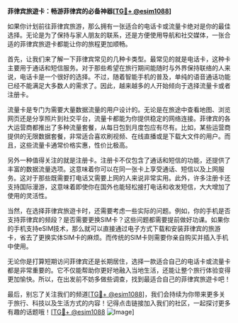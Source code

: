 **菲律宾旅遊卡：畅游菲律宾的必备神器[[TG💪+ @esim1088](https://t.me/s/esim1088)]**

如果你计划前往菲律宾旅游，那么拥有一张适合的电话卡或流量卡绝对是你的最佳选择。无论是为了保持与家人朋友的联系，还是方便使用导航和社交媒体，一张合适的菲律宾旅遊卡都能让你的旅程更加顺畅。

首先，让我们来了解一下菲律宾常见的几种卡类型。最常见的就是电话卡，这种卡主要用于通话和短信服务。对于那些希望在旅行期间能随时与外界保持联络的人来说，电话卡是一个很好的选择。不过，随着智能手机的普及，单纯的语音通话功能已经不能满足大多数人的需求了。因此，越来越多的人开始倾向于选择流量卡或者注册卡。

流量卡是专门为需要大量数据流量的用户设计的。无论是在旅途中查看地图、浏览网页还是分享照片到社交平台，流量卡都能为你提供稳定的网络连接。菲律宾的各大运营商都推出了多种流量套餐，从每日包到月度包应有尽有。比如，某些运营商提供的无限数据套餐，非常适合喜欢刷视频、在线直播或是下载大文件的用户。而且，这些流量卡通常价格实惠，性价比极高。

另外一种值得关注的就是注册卡。注册卡不仅包含了通话和短信的功能，还提供了丰富的数据流量选项。这意味着你可以在同一张卡上享受通话、短信以及上网服务。这对于那些既需要打电话又需要上网的人来说非常实用。此外，许多注册卡还支持国际漫游，这意味着即使你在国外也能轻松接打电话和收发短信，大大增加了使用的灵活性。

当然，在选择菲律宾旅遊卡时，还需要考虑一些实际的问题。例如，你的手机是否支持菲律宾的频段？是否需要更换SIM卡？这些问题都需要提前做好功课。如果你的手机支持eSIM技术，那么就可以直接通过电子方式下载和安装菲律宾的旅游卡，省去了更换实体SIM卡的麻烦。而传统的SIM卡则需要你亲自购买并插入手机中使用。

无论你是打算短期访问菲律宾还是长期居住，选择一款适合自己的电话卡或流量卡都是非常重要的。它不仅能帮助你更好地融入当地生活，还能让整个旅行体验变得更加愉快。所以，在出发前不妨多做些调查，找到最适合自己的菲律宾旅遊卡吧！

最后，别忘了关注我们的频道[[TG💪+ @esim1088](https://t.me/s/esim1088)]，我们会持续为你带来更多关于旅行、科技以及生活方式的内容！记得点击链接加入我们的社区，一起探讨更多有趣的话题哦！[[TG💪+ @esim1088](https://t.me/s/esim1088) ![Image](https://i.postimg.cc/4NQfJmqS/Snipaste-2025-05-13-00-14-12.png)]